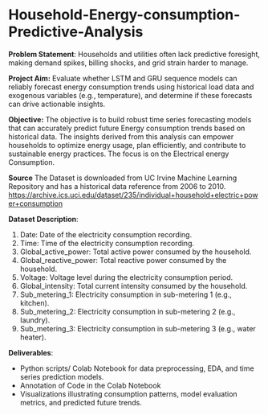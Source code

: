 # Household-Energy-consumption-Predictive-Analysis

**Problem Statement**: 
Households and utilities often lack predictive foresight, making demand spikes, billing shocks, and grid strain harder to manage. 

**Project Aim:**
Evaluate whether LSTM and GRU sequence models can reliably forecast energy consumption trends using historical load data and exogenous variables (e.g., temperature), and determine if these forecasts can drive actionable insights.

**Objective:**
The objective is to  build robust time series forecasting models that can accurately predict future Energy  consumption trends based on historical data. The insights derived from this analysis can empower  households to optimize energy usage, plan efficiently, and contribute to sustainable energy  practices. The focus is on the Electrical energy Consumption. 

**Source**
The Dataset is downloaded from UC Irvine Machine Learning Repository and has a historical data reference from 2006 to 2010.
  https://archive.ics.uci.edu/dataset/235/individual+household+electric+power+consumption


**Dataset Description**:
1. Date: Date of the electricity consumption recording.
2. Time: Time of the electricity consumption recording.
3. Global_active_power: Total active power consumed by the household.
4. Global_reactive_power: Total reactive power consumed by the household.
5. Voltage: Voltage level during the electricity consumption period.
6. Global_intensity: Total current intensity consumed by the household.
7. Sub_metering_1: Electricity consumption in sub-metering 1 (e.g., kitchen).
8. Sub_metering_2: Electricity consumption in sub-metering 2 (e.g., laundry).
9. Sub_metering_3: Electricity consumption in sub-metering 3 (e.g., water heater).

**Deliverables**:
- Python scripts/ Colab Notebook for data preprocessing, EDA, and time series prediction models.
- Annotation of Code in the Colab Notebook
- Visualizations illustrating consumption patterns, model evaluation metrics, and predicted future trends.
